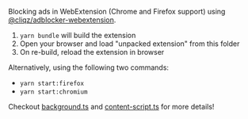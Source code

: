 Blocking ads in WebExtension (Chrome and Firefox support) using [@cliqz/adblocker-webextension](https://github.com/cliqz-oss/adblocker/tree/master/packages/adblocker-webextension).

1. `yarn bundle` will build the extension
2. Open your browser and load "unpacked extension" from this folder
3. On re-build, reload the extension in browser

Alternatively, using the following two commands:

* `yarn start:firefox`
* `yarn start:chromium`

Checkout [background.ts](https://github.com/cliqz-oss/adblocker/blob/master/packages/adblocker-webextension-example/background.ts) and [content-script.ts](https://github.com/cliqz-oss/adblocker/blob/master/packages/adblocker-webextension-example/content-script.ts) for more details!
